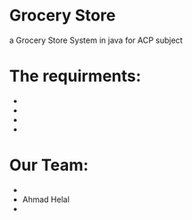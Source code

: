 # Grocery Store
a Grocery Store System in java for ACP subject

# The requirments:
-
-
-
-
# Our Team:
-
- Ahmad Helal
-
